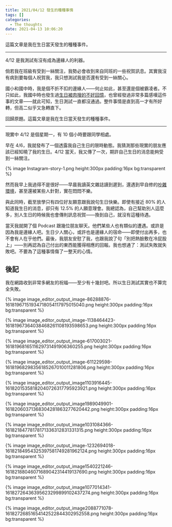```yaml
---
title: 2021/04/12 發生的種種事情
tags: []
categories:
  - The thoughts
date: 2021-04-13 10:06:20
---
```


這篇文章是我在生日當天發生的種種事件。

<!-- more -->

---

4/12 是我測試有沒有成為邊緣人的利器。

倘若我在班級有受到一絲關注，我勢必會收到來自同班的一些祝賀訊息。其實我沒有病到要每個人祝賀我，我只想測試我是否還有受到一絲關心。

國小和國中時，我是個不折不扣的邊緣人——何止如此，甚至還是個被霸凌者。不只如此，我國中時也發生過[生日被肉搜的不好回憶](/bully)，也曾經發過非常多篇感嘆這件事的文章——就此可知，生日測試一直都沒通過。整件事情是直到高一才有所好轉，但高二似乎又急轉直下。

回歸原題。這篇文章是我在生日當天發生的種種事件。

---

現實中 4/12 是個星期一，有 10 個小時要跟同學相處。

早在 4/6，我就發布了一個透露我自己生日的限時動態。我猜測那些現實的朋友應該已經知曉了我的生日。4/12 當天，我又傳了一次，期許自己生日的消息能夠受到一絲關注。

{% image Instagram-story-1.png height:300px padding:16px bg:transparent %}

然而我早上我過得不是很好——早晨我讀英文雜誌讀到遲到，還遇到早自修的[吵雜環境](/no-society)，甚至還被某些人針對，實在悶悶不樂。

與此同時，截至放學只有四位好友願意跟我說句生日快樂。即使有接近 80% 的人知道我生日的消息，卻只有 12.5% 的人願意理會。我總認為，自己幫助別人這麼多，別人生日的時候我也會傳則訊息祝賀——換到自己，就沒有這種待遇。

當天我就開了個 Podcast 跟幾位朋友聊天。他們某些人也有類似的遭遇。或許是因為我是邊緣人吧。生日少人關心，或許也是邊緣人的宿命——即使付出再多，也不會有人在乎他們。最後，我朋友安慰了我，也跟我說了句「別把熱臉敷在冷屁股上」——別再認為自己付出的東西能獲得相應的回報。我也想通了：測試失敗就失敗吧。不要為了這種事情傷了一整天的心情。

## 後記

我在網路收到非常多網友的祝福——至少有十幾封吧。所以生日測試其實也不算完全失敗。

{% image image_editor_output_image-86288876-16181967151934718054117975015040.png height:300px padding:16px bg:transparent %}

{% image image_editor_output_image-1138464423-16181967364038468261108193598653.png height:300px padding:16px bg:transparent %}

{% image image_editor_output_image-617003021-1618196816511629731491906360255.png height:300px padding:16px bg:transparent %}

{% image image_editor_output_image-611229598-16181968298356185267010011281806.png height:300px padding:16px bg:transparent %}

{% image image_editor_output_image1103916445-16182015358182040726317795923921.png height:300px padding:16px bg:transparent %}

{% image image_editor_output_image1989049901-16182060371368304281863277620442.png height:300px padding:16px bg:transparent %}

{% image image_editor_output_image1031084366-16182184778178171336312831331315.png height:300px padding:16px bg:transparent %}

{% image image_editor_output_image-1232694018-16182184954325397581749281962124.png height:300px padding:16px bg:transparent %}

{% image image_editor_output_image1540221246-16182188046071689042314419137690.png height:300px padding:16px bg:transparent %}

{% image image_editor_output_image1077014341-16182726436395623299899102437274.png height:300px padding:16px bg:transparent %}

{% image image_editor_output_image2088771078-16182726851654142522844302952558.png height:300px padding:16px bg:transparent %}
